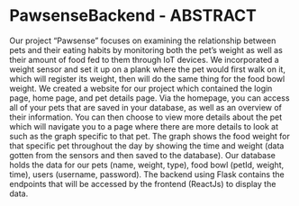 # PawsenseBackend - ABSTRACT
Our project “Pawsense” focuses on examining the relationship between pets and their eating habits by monitoring both the pet’s weight as well as their amount of food fed to them through IoT devices. We incorporated a weight sensor and set it up on a plank where the pet would first walk on it, which will register its weight, then will do the same thing for the food bowl weight. We created a website for our project which contained the login page, home page, and pet details page. Via the homepage, you can access all of your pets that are saved in your database, as well as an overview of their information. You can then choose to view more details about the pet which will navigate you to a page where there are more details to look at such as the graph specific to that pet. The graph shows the food weight for that specific pet throughout the day by showing the time and weight (data gotten from the sensors and then saved to the database). Our database holds the data for our pets (name, weight, type), food bowl (petId, weight, time), users (username, password). The backend using Flask contains the endpoints that will be accessed by the frontend (ReactJs) to display the data.
